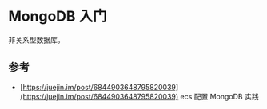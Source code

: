 # MongoDB 入门

非关系型数据库。


## 参考
- [https://juejin.im/post/6844903648795820039](https://juejin.im/post/6844903648795820039) ecs 配置 MongoDB 实践